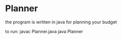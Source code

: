 # Planner
the program is written in java for planning your budget


to run: javac Planner.java 
        java Planner
        
